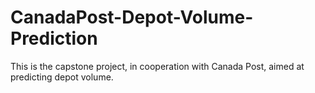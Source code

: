 # CanadaPost-Depot-Volume-Prediction
This is the capstone project, in cooperation with Canada Post, aimed at predicting depot volume.
